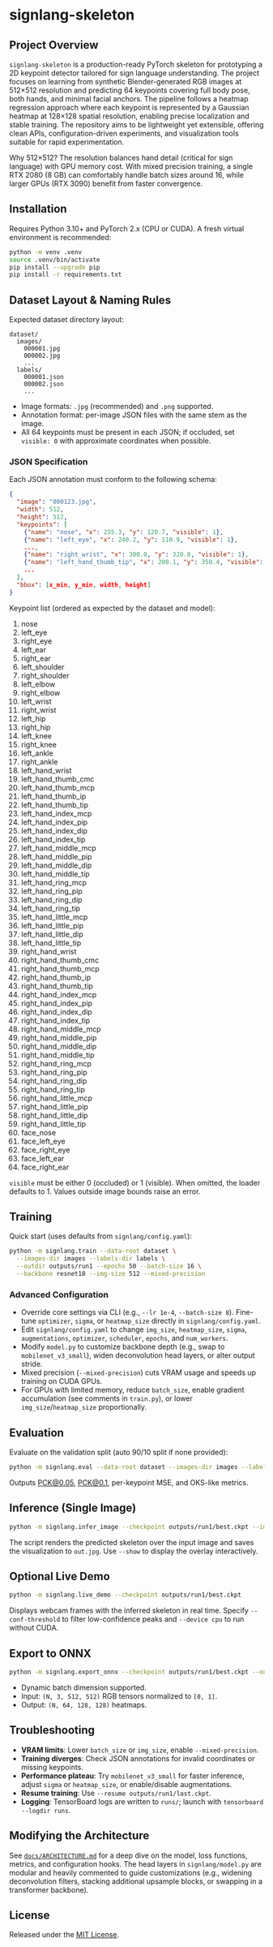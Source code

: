 # signlang-skeleton

## Project Overview
`signlang-skeleton` is a production-ready PyTorch skeleton for prototyping a 2D keypoint detector tailored for sign language understanding. The project focuses on learning from synthetic Blender-generated RGB images at 512×512 resolution and predicting 64 keypoints covering full body pose, both hands, and minimal facial anchors. The pipeline follows a heatmap regression approach where each keypoint is represented by a Gaussian heatmap at 128×128 spatial resolution, enabling precise localization and stable training. The repository aims to be lightweight yet extensible, offering clean APIs, configuration-driven experiments, and visualization tools suitable for rapid experimentation.

Why 512×512? The resolution balances hand detail (critical for sign language) with GPU memory cost. With mixed precision training, a single RTX 2080 (8 GB) can comfortably handle batch sizes around 16, while larger GPUs (RTX 3090) benefit from faster convergence.

## Installation
Requires Python 3.10+ and PyTorch 2.x (CPU or CUDA). A fresh virtual environment is recommended:

```bash
python -m venv .venv
source .venv/bin/activate
pip install --upgrade pip
pip install -r requirements.txt
```

## Dataset Layout & Naming Rules
Expected dataset directory layout:

```
dataset/
  images/
    000001.jpg
    000002.jpg
    ...
  labels/
    000001.json
    000002.json
    ...
```

- Image formats: `.jpg` (recommended) and `.png` supported.
- Annotation format: per-image JSON files with the same stem as the image.
- All 64 keypoints must be present in each JSON; if occluded, set `visible: 0` with approximate coordinates when possible.

### JSON Specification
Each JSON annotation must conform to the following schema:

```json
{
  "image": "000123.jpg",
  "width": 512,
  "height": 512,
  "keypoints": [
    {"name": "nose", "x": 255.3, "y": 120.7, "visible": 1},
    {"name": "left_eye", "x": 240.2, "y": 110.9, "visible": 1},
    ...,
    {"name": "right_wrist", "x": 300.0, "y": 320.0, "visible": 1},
    {"name": "left_hand_thumb_tip", "x": 200.1, "y": 350.4, "visible": 0},
    ...
  ],
  "bbox": [x_min, y_min, width, height]
}
```

Keypoint list (ordered as expected by the dataset and model):

1. nose
2. left_eye
3. right_eye
4. left_ear
5. right_ear
6. left_shoulder
7. right_shoulder
8. left_elbow
9. right_elbow
10. left_wrist
11. right_wrist
12. left_hip
13. right_hip
14. left_knee
15. right_knee
16. left_ankle
17. right_ankle
18. left_hand_wrist
19. left_hand_thumb_cmc
20. left_hand_thumb_mcp
21. left_hand_thumb_ip
22. left_hand_thumb_tip
23. left_hand_index_mcp
24. left_hand_index_pip
25. left_hand_index_dip
26. left_hand_index_tip
27. left_hand_middle_mcp
28. left_hand_middle_pip
29. left_hand_middle_dip
30. left_hand_middle_tip
31. left_hand_ring_mcp
32. left_hand_ring_pip
33. left_hand_ring_dip
34. left_hand_ring_tip
35. left_hand_little_mcp
36. left_hand_little_pip
37. left_hand_little_dip
38. left_hand_little_tip
39. right_hand_wrist
40. right_hand_thumb_cmc
41. right_hand_thumb_mcp
42. right_hand_thumb_ip
43. right_hand_thumb_tip
44. right_hand_index_mcp
45. right_hand_index_pip
46. right_hand_index_dip
47. right_hand_index_tip
48. right_hand_middle_mcp
49. right_hand_middle_pip
50. right_hand_middle_dip
51. right_hand_middle_tip
52. right_hand_ring_mcp
53. right_hand_ring_pip
54. right_hand_ring_dip
55. right_hand_ring_tip
56. right_hand_little_mcp
57. right_hand_little_pip
58. right_hand_little_dip
59. right_hand_little_tip
60. face_nose
61. face_left_eye
62. face_right_eye
63. face_left_ear
64. face_right_ear

`visible` must be either 0 (occluded) or 1 (visible). When omitted, the loader defaults to 1. Values outside image bounds raise an error.

## Training
Quick start (uses defaults from `signlang/config.yaml`):

```bash
python -m signlang.train --data-root dataset \
  --images-dir images --labels-dir labels \
  --outdir outputs/run1 --epochs 50 --batch-size 16 \
  --backbone resnet18 --img-size 512 --mixed-precision
```

### Advanced Configuration
- Override core settings via CLI (e.g., `--lr 1e-4`, `--batch-size 8`). Fine-tune `optimizer`, `sigma`, or `heatmap_size` directly in `signlang/config.yaml`.
- Edit `signlang/config.yaml` to change `img_size`, `heatmap_size`, `sigma`, `augmentations`, `optimizer`, `scheduler`, `epochs`, and `num_workers`.
- Modify `model.py` to customize backbone depth (e.g., swap to `mobilenet_v3_small`), widen deconvolution head layers, or alter output stride.
- Mixed precision (`--mixed-precision`) cuts VRAM usage and speeds up training on CUDA GPUs.
- For GPUs with limited memory, reduce `batch_size`, enable gradient accumulation (see comments in `train.py`), or lower `img_size`/`heatmap_size` proportionally.

## Evaluation
Evaluate on the validation split (auto 90/10 split if none provided):

```bash
python -m signlang.eval --data-root dataset --images-dir images --labels-dir labels --checkpoint outputs/run1/best.ckpt
```

Outputs PCK@0.05, PCK@0.1, per-keypoint MSE, and OKS-like metrics.

## Inference (Single Image)

```bash
python -m signlang.infer_image --checkpoint outputs/run1/best.ckpt --image path/to/img.jpg --out out.jpg
```

The script renders the predicted skeleton over the input image and saves the visualization to `out.jpg`. Use `--show` to display the overlay interactively.

## Optional Live Demo

```bash
python -m signlang.live_demo --checkpoint outputs/run1/best.ckpt
```

Displays webcam frames with the inferred skeleton in real time. Specify `--conf-threshold` to filter low-confidence peaks and `--device cpu` to run without CUDA.

## Export to ONNX

```bash
python -m signlang.export_onnx --checkpoint outputs/run1/best.ckpt --output signlang.onnx
```

- Dynamic batch dimension supported.
- Input: `(N, 3, 512, 512)` RGB tensors normalized to `[0, 1]`.
- Output: `(N, 64, 128, 128)` heatmaps.

## Troubleshooting
- **VRAM limits**: Lower `batch_size` or `img_size`, enable `--mixed-precision`.
- **Training diverges**: Check JSON annotations for invalid coordinates or missing keypoints.
- **Performance plateau**: Try `mobilenet_v3_small` for faster inference, adjust `sigma` or `heatmap_size`, or enable/disable augmentations.
- **Resume training**: Use `--resume outputs/run1/last.ckpt`.
- **Logging**: TensorBoard logs are written to `runs/`; launch with `tensorboard --logdir runs`.

## Modifying the Architecture
See [`docs/ARCHITECTURE.md`](docs/ARCHITECTURE.md) for a deep dive on the model, loss functions, metrics, and configuration hooks. The head layers in `signlang/model.py` are modular and heavily commented to guide customizations (e.g., widening deconvolution filters, stacking additional upsample blocks, or swapping in a transformer backbone).

## License
Released under the [MIT License](LICENSE).
